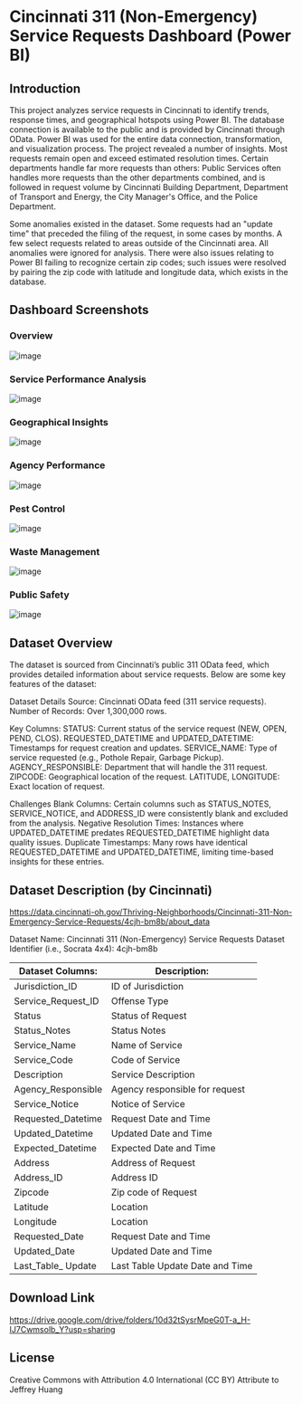 # Cincinnati 311 (Non-Emergency) Service Requests Dashboard (Power BI)
## Introduction
This project analyzes service requests in Cincinnati to identify trends, response times, and geographical hotspots using Power BI. The database connection is available to the public and is provided by Cincinnati through OData. Power BI was used for the entire data connection, transformation, and visualization process. The project revealed a number of insights. Most requests remain open and exceed estimated resolution times. Certain departments handle far more requests than others: Public Services often handles more requests than the other departments combined, and is followed in request volume by Cincinnati Building Department, Department of Transport and Energy, the City Manager's Office, and the Police Department.

Some anomalies existed in the dataset. Some requests had an "update time" that preceded the filing of the request, in some cases by months. A few select requests related to areas outside of the Cincinnati area. All anomalies were ignored for analysis. There were also issues relating to Power BI failing to recognize certain zip codes; such issues were resolved by pairing the zip code with latitude and longitude data, which exists in the database.


## Dashboard Screenshots
### Overview
![image](https://github.com/user-attachments/assets/ea487036-1c56-4a32-b62d-be03fb2af601)

### Service Performance Analysis
![image](https://github.com/user-attachments/assets/cfd3b91e-5c4e-400e-bace-07de9c2bef31)

### Geographical Insights
![image](https://github.com/user-attachments/assets/62e736df-4883-40ea-9e64-e95c95adca44)

### Agency Performance
![image](https://github.com/user-attachments/assets/680e9d8c-91b9-424e-9e0c-5db29c953cb1)

### Pest Control
![image](https://github.com/user-attachments/assets/9294ad8a-f8f8-4cc1-8e62-65983efc275d)

### Waste Management
![image](https://github.com/user-attachments/assets/00569ef9-c36b-455d-84c2-fb348c94b5d7)

### Public Safety
![image](https://github.com/user-attachments/assets/60d13840-d60a-4b21-b5bc-38e0bafe6a9e)

## Dataset Overview
The dataset is sourced from Cincinnati’s public 311 OData feed, which provides detailed information about service requests. Below are some key features of the dataset:

Dataset Details
Source: Cincinnati OData feed (311 service requests).
Number of Records: Over 1,300,000 rows.

Key Columns:
STATUS: Current status of the service request (NEW, OPEN, PEND, CLOS).
REQUESTED_DATETIME and UPDATED_DATETIME: Timestamps for request creation and updates.
SERVICE_NAME: Type of service requested (e.g., Pothole Repair, Garbage Pickup).
AGENCY_RESPONSIBLE: Department that will handle the 311 request.
ZIPCODE: Geographical location of the request.
LATITUDE, LONGITUDE: Exact location of request.

Challenges
Blank Columns: Certain columns such as STATUS_NOTES, SERVICE_NOTICE, and ADDRESS_ID were consistently blank and excluded from the analysis.
Negative Resolution Times: Instances where UPDATED_DATETIME predates REQUESTED_DATETIME highlight data quality issues.
Duplicate Timestamps: Many rows have identical REQUESTED_DATETIME and UPDATED_DATETIME, limiting time-based insights for these entries.

## Dataset Description (by Cincinnati)
https://data.cincinnati-oh.gov/Thriving-Neighborhoods/Cincinnati-311-Non-Emergency-Service-Requests/4cjh-bm8b/about_data

Dataset Name: Cincinnati 311 (Non-Emergency) Service Requests
Dataset Identifier (i.e., Socrata 4x4): 4cjh-bm8b

| Dataset Columns:   | Description:                    |
|--------------------|---------------------------------|
| Jurisdiction_ID    | ID of Jurisdiction              |
| Service_Request_ID | Offense Type                    |
| Status             | Status of Request               |
| Status_Notes       | Status Notes                    |
| Service_Name       | Name of Service                 |
| Service_Code       | Code of Service                 |
| Description        | Service Description             |
| Agency_Responsible | Agency responsible for request  |
| Service_Notice     | Notice of Service               |
| Requested_Datetime | Request Date and Time           |
| Updated_Datetime   | Updated Date and Time           |
| Expected_Datetime  | Expected Date and Time          |
| Address            | Address of Request              |
| Address_ID         | Address ID                      |
| Zipcode            | Zip code of Request             |
| Latitude           | Location                        |
| Longitude          | Location                        |
| Requested_Date     | Request Date and Time           |
| Updated_Date       | Updated Date and Time           |
| Last_Table_ Update | Last Table Update Date and Time |

## Download Link
https://drive.google.com/drive/folders/10d32tSysrMpeG0T-a_H-IJ7Cwmsolb_Y?usp=sharing

## License
Creative Commons with Attribution 4.0 International (CC BY)
Attribute to Jeffrey Huang
